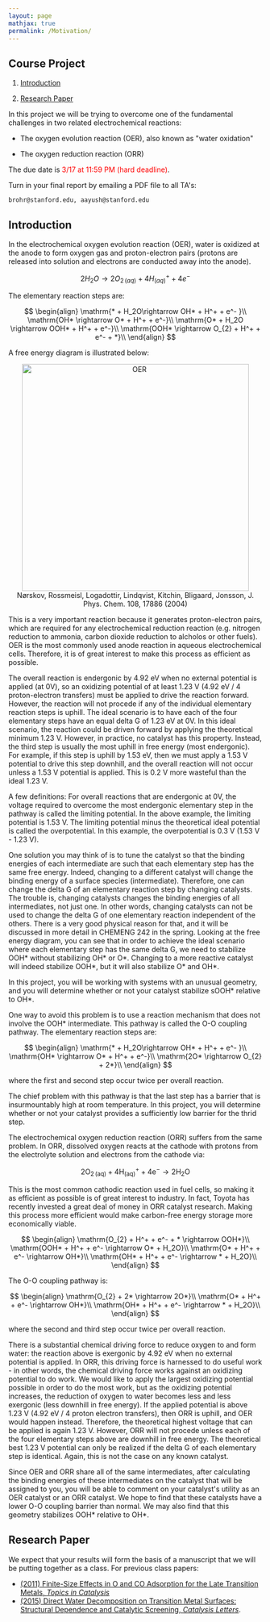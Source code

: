 ```yaml
---
layout: page
mathjax: true
permalink: /Motivation/
---
```


## Course Project ##
1. [Introduction](#intro)
<!-- 3. [Calculations](#calcs) -->
<!-- 3. [Analysis](#analysis) -->
<!-- 2. [Report](#report) -->
2. [Research Paper](#paper)
<!-- 4. [Grading](#grading) -->
<!-- 5. [Summary of Requirements](#reqs) -->


In this project we will be trying to overcome one of the fundamental challenges in two related electrochemical reactions:

- The oxygen evolution reaction (OER), also known as "water oxidation"

- The oxygen reduction reaction (ORR)

The due date is <font color="red">3/17 at 11:59 PM (hard deadline)</font>.

Turn in your final report by emailing a PDF file to all TA's:

```
brohr@stanford.edu, aayush@stanford.edu
```

<a name='intro'></a>

## Introduction ##

In the electrochemical oxygen evolution reaction (OER), water is oxidized at the anode to form oxygen gas and proton-electron pairs (protons are released into solution and electrons are conducted away into the anode).

$$
\mathrm 2H_2O \rightarrow {2O_{2\,(aq)} + 4H^+_{(aq)} + 4e^-}
$$

The elementary reaction steps are:

$$
\begin{align}
\mathrm{* + H_2O\rightarrow OH* + H^+ + e^- }\\
\mathrm{OH* \rightarrow O* + H^+ + e^-}\\
\mathrm{O* + H_2O \rightarrow OOH* + H^+ + e^-}\\
\mathrm{OOH* \rightarrow O_{2} + H^+ + e^- + *}\\
\end{align}
$$


A free energy diagram is illustrated below:

<center><img src="../Images/OER_FED.png" alt="OER" style="width: 450px;"/>
<br>Nørskov, Rossmeisl, Logadottir, Lindqvist, Kitchin, Bligaard, Jonsson, J. Phys. Chem. 108, 17886 (2004)</center>

This is a very important reaction because it generates proton-electron pairs, which are required for any electrochemical reduction reaction (e.g. nitrogen reduction to ammonia, carbon dioxide reduction to alcholos or other fuels). OER is the most commonly used anode reaction in aqueous electrochemical cells. Therefore, it is of great interest to make this process as efficient as possible.

The overall reaction is endergonic by 4.92 eV when no external potential is applied (at 0V), so an oxidizing potential of at least 1.23 V (4.92 eV / 4 proton-electron transfers) must be applied to drive the reaction forward. However, the reaction will not procede if any of the individual elementary reaction steps is uphill. The ideal scenario is to have each of the four elementary steps have an equal delta G of 1.23 eV at 0V. In this ideal scenario, the reaction could be driven forward by applying the theoretical minimum 1.23 V. However, in practice, no catalyst has this property. Instead, the third step is usually the most uphill in free energy (most endergonic). For example, if this step is uphill by 1.53 eV, then we must apply a 1.53 V potential to drive this step downhill, and the overall reaction will not occur unless a 1.53 V potential is applied. This is 0.2 V more wasteful than the ideal 1.23 V.

A few definitions:
For overall reactions that are endergonic at 0V, the voltage required to overcome the most endergonic elementary step in the pathway is called the limiting potential. In the above example, the limiting potential is 1.53 V.
The limiting potential minus the theoretical ideal potential is called the overpotential. In this example, the overpotential is 0.3 V (1.53 V - 1.23 V). 

One solution you may think of is to tune the catalyst so that the binding energies of each intermediate are such that each elementary step has the same free energy. Indeed, changing to a different catalyst will change the binding energy of a surface species (intermediate). Therefore, one can change the delta G of an elementary reaction step by changing catalysts. The trouble is, changing catalysts changes the binding energies of all intermediates, not just one. In other words, changing catalysts can not be used to change the delta G of one elementary reaction independent of the others. There is a very good physical reason for that, and it will be discussed in more detail in CHEMENG 242 in the spring. Looking at the free energy diagram, you can see that in order to achieve the ideal scenario where each elementary step has the same delta G, we need to stabilize OOH* without stabilizing OH* or O*. Changing to a more reactive catalyst will indeed stabilize OOH*, but it will also stabilize O* and OH*.

In this project, you will be working with systems with an unusual geometry, and you will determine whether or not your catalyst stabilize sOOH* relative to OH*.

One way to avoid this problem is to use a reaction mechanism that does not involve the OOH* intermediate. This pathway is called the O-O coupling pathway. The elementary reaction steps are:

$$
\begin{align}
\mathrm{* + H_2O\rightarrow OH* + H^+ + e^- }\\
\mathrm{OH* \rightarrow O* + H^+ + e^-}\\
\mathrm{2O* \rightarrow O_{2} + 2*}\\
\end{align}
$$

where the first and second step occur twice per overall reaction.

The chief problem with this pathway is that the last step has a barrier that is insurmountably high at room temperature. In this project, you will determine whether or not your catalyst provides a sufficiently low barrier for the thrid step.

The electrochemical oxygen reduction reaction (ORR) suffers from the same problem. In ORR, dissolved oxygen reacts at the cathode with protons from the electrolyte solution and electrons from the cathode via:

$$
\mathrm{2O_{2\,(aq)} + 4H^+_{(aq)} + 4e^- \rightarrow 2H_2O}
$$

This is the most common cathodic reaction used in fuel cells, so making it as efficient as possible is of great interest to industry. In fact, Toyota has recently invested a great deal of money in ORR catalyst research. Making this process more efficient would make carbon-free energy storage more economically viable.

$$
\begin{align}
\mathrm{O_{2} + H^+ + e^- + * \rightarrow OOH*}\\
\mathrm{OOH* + H^+ + e^- \rightarrow O* + H_2O}\\
\mathrm{O* + H^+ + e^- \rightarrow OH*}\\
\mathrm{OH* + H^+ + e^- \rightarrow * + H_2O}\\
\end{align}
$$

The O-O coupling pathway is:

$$
\begin{align}
\mathrm{O_{2} + 2* \rightarrow 2O*}\\
\mathrm{O* + H^+ + e^- \rightarrow OH*}\\
\mathrm{OH* + H^+ + e^- \rightarrow * + H_2O}\\
\end{align}
$$

where the second and third step occur twice per overall reaction.


There is a substantial chemical driving force to reduce oxygen to and form water: the reaction above is exergonic by 4.92 eV when no external potential is applied. In ORR, this driving force is harnessed to do useful work - in other words, the chemical driving force works against an oxidizing potential to do work. We would like to apply the largest oxidizing potential possible in order to do the most work, but as the oxidizing potential increases, the reduction of oxygen to water becomes less and less exergonic (less downhill in free energy). If the applied potential is above 1.23 V (4.92 eV / 4 proton electron transfers), then ORR is uphill, and OER would happen instead. Therefore, the theoretical highest voltage that can be applied is again 1.23 V. However, ORR will not procede unless each of the four elementary steps above are downhill in free energy. The theoretical best 1.23 V potential can only be realized if the delta G of each elementary step is identical. Again, this is not the case on any known catalyst.

Since OER and ORR share all of the same intermediates, after calculating the binding energies of these intermediates on the catalyst that will be assigned to you, you will be able to comment on your catalyst's utility as an OER catalyst or an ORR catalyst. We hope to find that these catalysts have a lower O-O coupling barrier than normal. We may also find that this geometry stabilizes OOH* relative to OH*.


<!--

<a name='calcs'></a>

## Calculations ##

Create a `CHE444Project` folder in your `$SCRATCH` directory by running:

```bash
mkdir $SCRATCH/CHE444Project/
```

You may run the exercises in any directory (as long as it is under `$SCRATCH`), but keep all the final files for the project organized.

For the first step, N<sub>2</sub> → 2N\*, you *are required* to calculate the transition state. To do this, you will need to calculate the final adsorbed state with two nitrogen atoms (2N\*).

To describe the full reaction on your catalytic system, you will need to calculate the adsorption energies of all intermediates, in their most stable configuration (N\*, NH\*, NH<sub>2</sub>\*, NH<sub>3</sub>\*, H\*). A mean field approximation can be used in the analysis (*e.g.* ∆*E*<sub>2NH</sub> = 2∆*E*<sub>NH</sub>). You are not required to calculate the transition states for these steps, though you are welcome to.

In summary:

1. Structural relaxations on both your assigned M<sub>13</sub> cluster and a (111) surface for the same metals. [Project Part 1](../ASE/Getting_Started)
2. **For the M<sub>13</sub> cluster only**: Adsorption energies for the remaining intermediates in the adsorbed state (N\*, NH\*, NH<sub>2</sub>\*, NH<sub>3</sub>\*, H\*). Check all possible sites in order to determine optimal adsorption configurations. [Project Part 2](../ASE/Adsorption)
3. **For both M<sub>13</sub> cluster and metal surface**: Fixed bond length (FBL) calculation for the activation barrier for N<sub>2</sub> → 2N\*. You will need to perform an adsorption energy calculation for 2N\*, which will serve as the starting point for the FBL. [Project Part 3](../ASE/Transition_States)
4. Vibrational analysis for the transition state **and** the adsorbed states. Calculation of the reaction rate and also a free energy diagram with some temperature and pressure dependence. [Project Part 3](../ASE/Transition_States)

Once you have finished the required calculations, you are free to explore other features of the reaction as you see fit.

**IMPORTANT:**

When you have finished all your calculations. Confirm that your results are organized in the following way:

```bash
../CHE444Project/Adsorption/
../CHE444Project/Adsorption/Surface/
../CHE444Project/Adsorption/Surface/2N/
../CHE444Project/Adsorption/Surface/2N/config1
...
../CHE444Project/Adsorption/Cluster/
../CHE444Project/Adsorption/Cluster/2N/
../CHE444Project/Adsorption/Cluster/NH/
../CHE444Project/Adsorption/Cluster/NH/config1
../CHE444Project/Adsorption/Cluster/NH/config2
...
../CHE444Project/TransitionStates/Cluster/2N_to_N2/
../CHE444Project/TransitionStates/Cluster/2N_to_N2/config1
...
../CHE444Project/Vibrations/N/
../CHE444Project/Vibrations/2N/
...
```

where `CHEMENG444Project` is your **project directory**. You should rename `config1` to something that describes the binding configuration, such as `BrBr` for two bridging sites. You should have one calculation per directory. Run the following to copy all your files into the shared course directory, so your classmates may access the results.

On Sherlock, from your **project directory**, run:

```bash
/scratch/PI/suncat/chemeng444_2016/submit
```

On CEES, from your **project directory**, run:

```bash
/data/cees/cheme444/submit
```

<a name='analysis'></a>



## Analysis ##

Your analysis should include the following:

* Discussion of the optimal binding configurations on the surface
* Comparison between the (111) surface and the M<sub>13</sub> cluster
* Analysis of rate as a function of the temperature

Beyond these points, you may discuss anything you find interesting. Here are some ideas:

* Do the reaction intermediates (adsorbates) show the same dependence on surface site or surface termination?
* What are other factors that can affect adsorbate-metal interaction?
* How important is the coordination number of the metal? Compare the metal cluster to the metal surface.

You are welcome to share data amongst your peers to discuss broader trends. (We encourage you to use [Piazza](http://piazza.com/class/ij0k0xrcxrz5pa) for questions and discussions so you can help each other troubleshoot and share data. You may also include additional calculations into your project (scripts available), but this is not required:

* Density of states calculations on the surfaces
* Error analysis using the BEEF ensembles

**If you need the energy of the fixed clusters, they are available [here](../Fixed_Lattice_Clusters/energies.txt).**

<a name='report'></a>



## Report ##

Your report should be between 3 to 5 pages long including figures and tables. Please be succinct and organize it in the following way:

* Introduction (brief) - don't write too much
* Calculation details
* Results and discussion
* Conclusion (brief)

We will provide more details once we get started.

<a name='paper'></a>

-->

## Research Paper ##

We expect that your results will form the basis of a manuscript that we will be putting together as a class. For previous class papers:

* [(2011) Finite-Size Effects in O and CO Adsorption for the Late Transition Metals, *Topics in Catalysis*](http://dx.doi.org/10.1007/s11244-012-9908-x)
* [(2015) Direct Water Decomposition on Transition Metal Surfaces: Structural Dependence and Catalytic Screening, *Catalysis Letters*](http://dx.doi.org/10.1007/s10562-016-1708-7).
 
<!--

<a name='grading'></a>

## Grading ##

* 30% exercises
* 20% write-up
* 20% kinetics
* 30% calculations

<a name='reqs'></a>

## Summary of Requirements ##

At a minimum you should accomplish the following:

1. Complete the [three exercises](../ASE/).
2. Setup a M<sub>13</sub> cluster and a (111) surface and calculate adsorption energies for all intermediates.
3. Calculate transition states for the first step N<sub>2</sub> dissociation) using the fixed bond-length method. Extra credit for calculating the hydrogenation barriers.
4. Vibrational frequency and free energy calculations (initial, transition, and final states, and all adsorbed intermediates). 
5. Analysis
    1. Optimal adsorption sites (relation to transition states)
    2. Kinetic rate analysis
6. Report (3~5 pages maximum)

Email your final report as a PDF document to:

`ctsai89@stanford.edu, aayush@stanford.edu, shaama@stanford.edu, ambarish@stanford.edu`

-->
